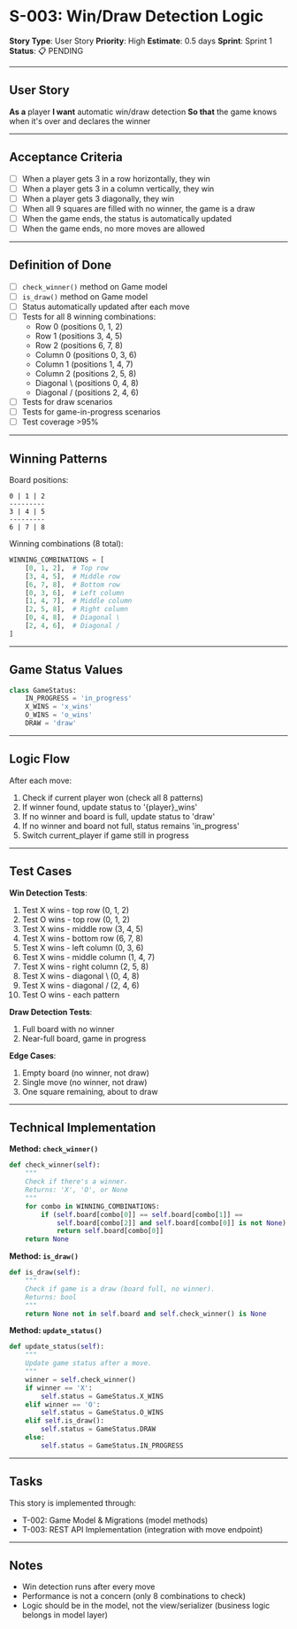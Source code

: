 # S-003: Win/Draw Detection Logic

**Story Type**: User Story
**Priority**: High
**Estimate**: 0.5 days
**Sprint**: Sprint 1
**Status**: 📋 PENDING

---

## User Story

**As a** player
**I want** automatic win/draw detection
**So that** the game knows when it's over and declares the winner

---

## Acceptance Criteria

- [ ] When a player gets 3 in a row horizontally, they win
- [ ] When a player gets 3 in a column vertically, they win
- [ ] When a player gets 3 diagonally, they win
- [ ] When all 9 squares are filled with no winner, the game is a draw
- [ ] When the game ends, the status is automatically updated
- [ ] When the game ends, no more moves are allowed

---

## Definition of Done

- [ ] `check_winner()` method on Game model
- [ ] `is_draw()` method on Game model
- [ ] Status automatically updated after each move
- [ ] Tests for all 8 winning combinations:
  - Row 0 (positions 0, 1, 2)
  - Row 1 (positions 3, 4, 5)
  - Row 2 (positions 6, 7, 8)
  - Column 0 (positions 0, 3, 6)
  - Column 1 (positions 1, 4, 7)
  - Column 2 (positions 2, 5, 8)
  - Diagonal \ (positions 0, 4, 8)
  - Diagonal / (positions 2, 4, 6)
- [ ] Tests for draw scenarios
- [ ] Tests for game-in-progress scenarios
- [ ] Test coverage >95%

---

## Winning Patterns

Board positions:
```
0 | 1 | 2
---------
3 | 4 | 5
---------
6 | 7 | 8
```

Winning combinations (8 total):
```python
WINNING_COMBINATIONS = [
    [0, 1, 2],  # Top row
    [3, 4, 5],  # Middle row
    [6, 7, 8],  # Bottom row
    [0, 3, 6],  # Left column
    [1, 4, 7],  # Middle column
    [2, 5, 8],  # Right column
    [0, 4, 8],  # Diagonal \
    [2, 4, 6],  # Diagonal /
]
```

---

## Game Status Values

```python
class GameStatus:
    IN_PROGRESS = 'in_progress'
    X_WINS = 'x_wins'
    O_WINS = 'o_wins'
    DRAW = 'draw'
```

---

## Logic Flow

After each move:
1. Check if current player won (check all 8 patterns)
2. If winner found, update status to '{player}_wins'
3. If no winner and board is full, update status to 'draw'
4. If no winner and board not full, status remains 'in_progress'
5. Switch current_player if game still in progress

---

## Test Cases

**Win Detection Tests**:
1. Test X wins - top row (0, 1, 2)
2. Test O wins - top row (0, 1, 2)
3. Test X wins - middle row (3, 4, 5)
4. Test X wins - bottom row (6, 7, 8)
5. Test X wins - left column (0, 3, 6)
6. Test X wins - middle column (1, 4, 7)
7. Test X wins - right column (2, 5, 8)
8. Test X wins - diagonal \ (0, 4, 8)
9. Test X wins - diagonal / (2, 4, 6)
10. Test O wins - each pattern

**Draw Detection Tests**:
1. Full board with no winner
2. Near-full board, game in progress

**Edge Cases**:
1. Empty board (no winner, not draw)
2. Single move (no winner, not draw)
3. One square remaining, about to draw

---

## Technical Implementation

**Method: `check_winner()`**
```python
def check_winner(self):
    """
    Check if there's a winner.
    Returns: 'X', 'O', or None
    """
    for combo in WINNING_COMBINATIONS:
        if (self.board[combo[0]] == self.board[combo[1]] ==
            self.board[combo[2]] and self.board[combo[0]] is not None):
            return self.board[combo[0]]
    return None
```

**Method: `is_draw()`**
```python
def is_draw(self):
    """
    Check if game is a draw (board full, no winner).
    Returns: bool
    """
    return None not in self.board and self.check_winner() is None
```

**Method: `update_status()`**
```python
def update_status(self):
    """
    Update game status after a move.
    """
    winner = self.check_winner()
    if winner == 'X':
        self.status = GameStatus.X_WINS
    elif winner == 'O':
        self.status = GameStatus.O_WINS
    elif self.is_draw():
        self.status = GameStatus.DRAW
    else:
        self.status = GameStatus.IN_PROGRESS
```

---

## Tasks

This story is implemented through:
- T-002: Game Model & Migrations (model methods)
- T-003: REST API Implementation (integration with move endpoint)

---

## Notes

- Win detection runs after every move
- Performance is not a concern (only 8 combinations to check)
- Logic should be in the model, not the view/serializer (business logic belongs in model layer)
